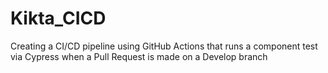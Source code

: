 # Kikta_CICD
Creating a CI/CD pipeline using GitHub Actions that runs a component test via Cypress when a Pull Request is made on a Develop branch

